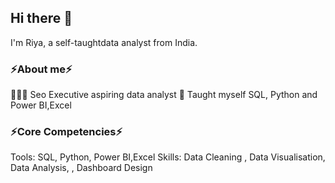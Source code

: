 ## Hi there 👋

I'm Riya, a self-taughtdata analyst from India.

 ### ⚡About me⚡

👩🏻‍💻 Seo Executive aspiring data analyst
📝 Taught myself SQL, Python and Power BI,Excel

### ⚡Core Competencies⚡

Tools: SQL, Python, Power BI,Excel
Skills: Data Cleaning , Data Visualisation, Data Analysis, , Dashboard Design 

